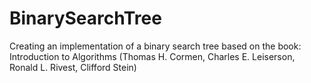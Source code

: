 # BinarySearchTree
Creating an implementation of a binary search tree based on the book: Introduction to Algorithms (Thomas H. Cormen, Charles E. Leiserson, Ronald L. Rivest, Clifford Stein)
